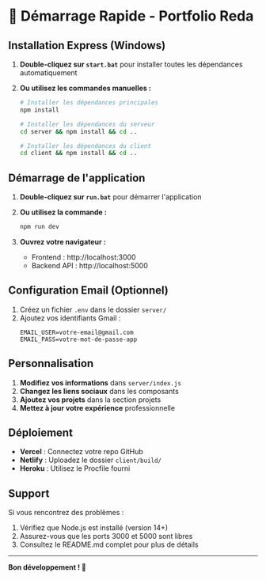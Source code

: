 # 🚀 Démarrage Rapide - Portfolio Reda

## Installation Express (Windows)

1. **Double-cliquez sur `start.bat`** pour installer toutes les dépendances automatiquement

2. **Ou utilisez les commandes manuelles :**
   ```bash
   # Installer les dépendances principales
   npm install
   
   # Installer les dépendances du serveur
   cd server && npm install && cd ..
   
   # Installer les dépendances du client
   cd client && npm install && cd ..
   ```

## Démarrage de l'application

1. **Double-cliquez sur `run.bat`** pour démarrer l'application

2. **Ou utilisez la commande :**
   ```bash
   npm run dev
   ```

3. **Ouvrez votre navigateur :**
   - Frontend : http://localhost:3000
   - Backend API : http://localhost:5000

## Configuration Email (Optionnel)

1. Créez un fichier `.env` dans le dossier `server/`
2. Ajoutez vos identifiants Gmail :
   ```
   EMAIL_USER=votre-email@gmail.com
   EMAIL_PASS=votre-mot-de-passe-app
   ```

## Personnalisation

1. **Modifiez vos informations** dans `server/index.js`
2. **Changez les liens sociaux** dans les composants
3. **Ajoutez vos projets** dans la section projets
4. **Mettez à jour votre expérience** professionnelle

## Déploiement

- **Vercel** : Connectez votre repo GitHub
- **Netlify** : Uploadez le dossier `client/build/`
- **Heroku** : Utilisez le Procfile fourni

## Support

Si vous rencontrez des problèmes :
1. Vérifiez que Node.js est installé (version 14+)
2. Assurez-vous que les ports 3000 et 5000 sont libres
3. Consultez le README.md complet pour plus de détails

---

**Bon développement ! 🎉**
